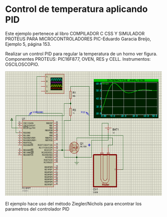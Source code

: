 <h1>Control de temperatura aplicando PID</h1>
<p>
 Este ejemplo pertenece al libro COMPILADOR C CSS Y SIMULADOR PROTEUS PARA MICROCONTROLADORES PIC-Eduardo Garacia Breijo, Ejemplo 5, página 153.
</p>
<P>
  Realizar un control PID para regular la temperatura de un horno ver figura.
  Componentes PROTEUS: PIC16F877, OVEN, RES y CELL. Instrumentos: OSCILOSCOPIO.
</P>
<p align=center>
  <img src="https://raw.githubusercontent.com/Rotronica/PID_PIC_COMPILER_PIC16F877/refs/heads/master/picture/Circuito.png" width="600" height="400" />
</p>
<p>
 El ejemplo hace uso del método Ziegler/Nichols para encontrar los parametros del controlador PID
</p>
